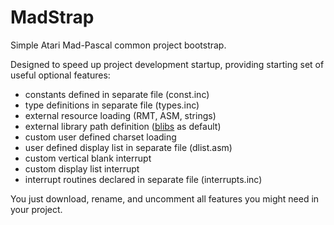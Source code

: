 # MadStrap

Simple Atari Mad-Pascal common project bootstrap.

Designed to speed up project development startup, providing starting set of useful optional features:

- constants defined in separate file (const.inc)
- type definitions in separate file (types.inc)
- external resource loading (RMT, ASM, strings)
- external library path definition ([blibs](https://gitlab.com/bocianu/blibs) as default)
- custom user defined charset loading
- user defined display list in separate file (dlist.asm)
- custom vertical blank interrupt
- custom display list interrupt
- interrupt routines declared in separate file (interrupts.inc)

You just download, rename, and uncomment all features you might need in your project.
